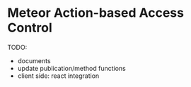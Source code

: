 # Meteor Action-based Access Control

TODO:
  - documents
  - update publication/method functions
  - client side: react integration
